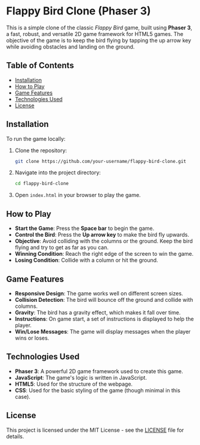 # Flappy Bird Clone (Phaser 3)

This is a simple clone of the classic *Flappy Bird* game, built using **Phaser 3**, a fast, robust, and versatile 2D game framework for HTML5 games. The objective of the game is to keep the bird flying by tapping the up arrow key while avoiding obstacles and landing on the ground.

## Table of Contents

- [Installation](#installation)
- [How to Play](#how-to-play)
- [Game Features](#game-features)
- [Technologies Used](#technologies-used)
- [License](#license)

## Installation

To run the game locally:

1. Clone the repository:

    ```bash
    git clone https://github.com/your-username/flappy-bird-clone.git
    ```

2. Navigate into the project directory:

    ```bash
    cd flappy-bird-clone
    ```

3. Open `index.html` in your browser to play the game.

## How to Play

- **Start the Game**: Press the **Space bar** to begin the game.
- **Control the Bird**: Press the **Up arrow key** to make the bird fly upwards.
- **Objective**: Avoid colliding with the columns or the ground. Keep the bird flying and try to get as far as you can.
- **Winning Condition**: Reach the right edge of the screen to win the game.
- **Losing Condition**: Collide with a column or hit the ground.

## Game Features

- **Responsive Design**: The game works well on different screen sizes.
- **Collision Detection**: The bird will bounce off the ground and collide with columns.
- **Gravity**: The bird has a gravity effect, which makes it fall over time.
- **Instructions**: On game start, a set of instructions is displayed to help the player.
- **Win/Lose Messages**: The game will display messages when the player wins or loses.

## Technologies Used

- **Phaser 3**: A powerful 2D game framework used to create this game.
- **JavaScript**: The game's logic is written in JavaScript.
- **HTML5**: Used for the structure of the webpage.
- **CSS**: Used for the basic styling of the game (though minimal in this case).

## License

This project is licensed under the MIT License - see the [LICENSE](LICENSE) file for details.
